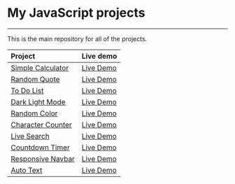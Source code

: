 # My JavaScript projects

---

This is the main repository for all of the projects.

Project | Live demo
|:------|:--------|
[Simple Calculator](https://github.com/DidykS/JavaScriptProjects/tree/master/simple-calculator) | [Live Demo](https://didyks.github.io/JavaScriptProjects/simple-calculator)
[Random Quote](https://github.com/DidykS/JavaScriptProjects/tree/master/random-quote) | [Live Demo](https://didyks.github.io/JavaScriptProjects/random-quote)
[To Do List](https://github.com/DidykS/JavaScriptProjects/tree/master/todo-list) | [Live Demo](https://didyks.github.io/JavaScriptProjects/todo-list/)
[Dark Light Mode](https://github.com/DidykS/JavaScriptProjects/tree/master/dark-light-mode) | [Live Demo](https://didyks.github.io/JavaScriptProjects/dark-light-mode/)
[Random Color](https://github.com/DidykS/JavaScriptProjects/tree/master/random-color) | [Live Demo](https://didyks.github.io/JavaScriptProjects/random-color/)
[Character Counter](https://github.com/DidykS/JavaScriptProjects/tree/master/character-counter) | [Live Demo](https://didyks.github.io/JavaScriptProjects/character-counter/)
[Live Search](https://github.com/DidykS/JavaScriptProjects/tree/master/live-search) | [Live Demo](https://didyks.github.io/JavaScriptProjects/live-search/)
[Countdown Timer](https://github.com/DidykS/JavaScriptProjects/tree/master/countdown-timer) | [Live Demo](https://didyks.github.io/JavaScriptProjects/countdown-timer/)
[Responsive Navbar](https://github.com/DidykS/JavaScriptProjects/tree/master/responsive-navbar) | [Live Demo](https://didyks.github.io/JavaScriptProjects/responsive-navbar/)
[Auto Text](https://github.com/DidykS/JavaScriptProjects/tree/master/auto-text) | [Live Demo](https://didyks.github.io/JavaScriptProjects/auto-text/)



